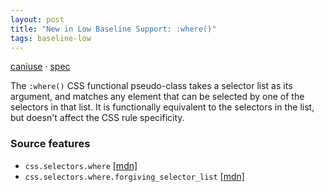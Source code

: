 ```yaml
---
layout: post
title: "New in Low Baseline Support: :where()"
tags: baseline-low
---
```


[caniuse](https://caniuse.com/?search=where) · [spec](https://drafts.csswg.org/selectors-4/#zero-matches)

The `:where()` CSS functional pseudo-class takes a selector list as its argument, and matches any element that can be selected by one of the selectors in that list. It is functionally equivalent to the selectors in the list, but doesn't affect the CSS rule specificity.

### Source features

- ``css.selectors.where`` [[mdn]](https://developer.mozilla.org/en-US/search?q=css.selectors.where)
- ``css.selectors.where.forgiving_selector_list`` [[mdn]](https://developer.mozilla.org/en-US/search?q=css.selectors.where.forgiving_selector_list)
